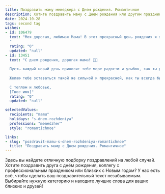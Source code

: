 ```yaml
---
title: Поздравить маму менеджера c Днем рождения. Романтичное
description: Хотите поздравить маму c Днем рождения или другим праздником? Наш ИИ создаст незабываемое поздравление, а вы обязательно выделитесь среди других.  
date: 2024-10-28
tags: second tag
wishes:
- id: 106479
  text: "Моя дорогая, любимая Мама! В этот прекрасный день рождения я хочу сказать тебе, что ты — самый удивительный менеджер моей жизни, мастерски управляющий моим сердцем и вдохновляющий меня на новые свершения.  Твоя любовь — это  неизмеримый ресурс, твой  заботливо спланированный день — всегда праздник,  и твоя нежность —  самый ценный подарок. С днем рождения, моя неповторимая,  самая любимая на свете! Пусть твоя жизнь будет наполнена счастьем, радостью и  искренней любовью!
  "
  rating: "0"
  updated: "null"
- id: 13451
  text: "С днем рождения, дорогая мама! 🎉🎂
  
  Пусть каждый новый день приносит тебе море радости и улыбок, как ты делаешь для нас. Твоя мудрость и профессионализм в роли менеджера всегда вдохновляют меня идти вперед и стремиться к лучшему. Ты не только мама, но и наш герой, который всегда знает, как решить любую проблему.
  
  Желаю тебе оставаться такой же сильной и прекрасной, как ты всегда была. Пусть твои мечты сбываются, а сердце наполняется любовью и теплом. Спасибо за все, что ты делаешь для нас. Ты - самое драгоценное сокровище в нашей жизни.
  
  С теплом и любовью,
  [Твое имя]"
  rating: "0"
  updated: "null"

selectedValues:
  recipients: "mamu"
  holidays: "s-dnem-rozhdeniya"
  professions: "menedzher"
  style: "romantichnoe"

links:
- slug: "pozdravit-mamu-s-dnem-rozhdeniya-romantichnoe"
  title: "Поздравить маму c Днем рождения. Романтичное"
---
```


Здесь вы найдете отличную подборку поздравлений на любой случай.
Хотите поздравить друга с днём рождения, коллегу с профессиональным праздником или близких с Новым годом? У нас есть всё, чтобы сделать ваш поздравительный текст незабываемым. Выбирайте нужную категорию и находите лучшие слова для ваших близких и друзей!
